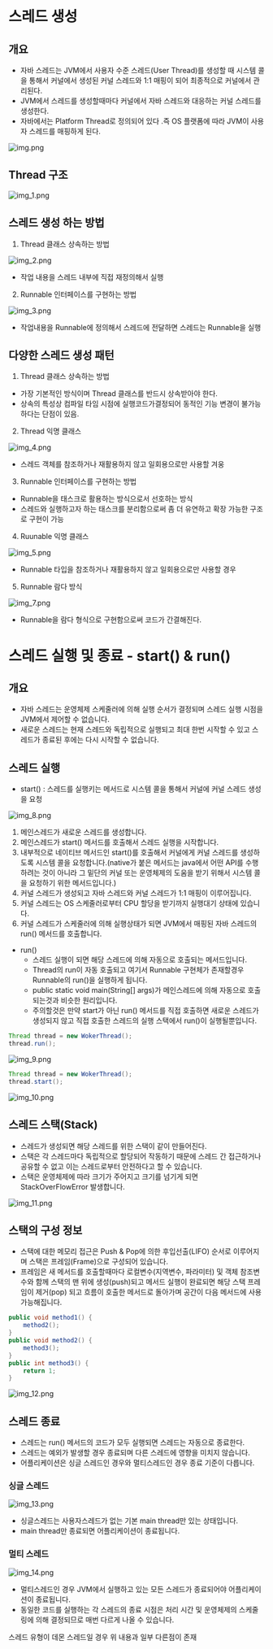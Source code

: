 # 스레드 생성
## 개요
- 자바 스레드는 JVM에서 사용자 수준 스레드(User Thread)를 생성할 때 시스템 콜을 통해서 커널에서 생성된 커널 스레드와 1:1 매핑이 되어 최종적으로 커널에서 관리된다.
- JVM에서 스레드를 생성할때마다 커널에서 자바 스레드와 대응하는 커널 스레드를 생성한다.
- 자바에서는 Platform Thread로 정의되어 있다 .즉 OS 플랫폼에 따라 JVM이 사용자 스레드를 매핑하게 된다.

![img.png](img.png)

## Thread 구조
![img_1.png](img_1.png)

## 스레드 생성 하는 방법

1. Thread 클래스 상속하는 방법

![img_2.png](img_2.png)

- 작업 내용을 스레드 내부에 직접 재정의해서 실행

2. Runnable 인터페이스를 구현하는 방법

![img_3.png](img_3.png)

- 작업내용을 Runnable에 정의해서 스레드에 전달하면 스레드는 Runnable을 실행


## 다양한 스레드 생성 패턴

1. Thread 클래스 상속하는 방법
- 가장 기본적인 방식이며 Thread 클래스를 반드시 상속받아야 한다.
- 상속의 특성상 컴파일 타임 시점에 실행코드가결정되어 동적인 기능 변경이 불가능하다는 단점이 있음.

2. Thread 익명 클래스

![img_4.png](img_4.png)

- 스레드 객체를 참조하거나 재활용하지 않고 일회용으로만 사용할 겨웅

3. Runnable 인터페이스를 구현하는 방법
- Runnable을 태스크로 활용하는 방식으로서 선호하는 방식
- 스레드와 실행하고자 하는 태스크를 분리함으로써 좀 더 유연하고 확장 가능한 구조로 구현이 가능

4. Ruunable 익명 클래스

![img_5.png](img_5.png)

- Runnable 타입을 참조하거나 재활용하지 않고 일회용으로만 사용할 경우

5. Runnable 람다 방식

![img_7.png](img_7.png)

- Runnable을 람다 형식으로 구현함으로써 코드가 간결해진다.


# 스레드 실행 및 종료 - start() & run()



## 개요
- 자바 스레드는 운영체제 스케줄러에 의해 실행 순서가 결정되며 스레드 실행 시점을 JVM에서 제어할 수 없습니다.
- 새로운 스레드는 현재 스레드와 독립적으로 실행되고 최대 한번 시작할 수 있고 스레드가 종료된 후에는 다시 시작할 수 없습니다.

## 스레드 실행
- start() : 스레드를 실행키는 메서드로 시스템 콜을 통해서 커널에 커널 스레드 생성을 요청

![img_8.png](img_8.png)

1) 메인스레드가 새로운 스레드를 생성합니다.
2) 메인스레드가 start() 메서드를 호출해서 스레드 실행을 시작합니다.
3) 내부적으로 네이티브 메서드인 start()를 호출해서 커널에게 커널 스레드를 생성하도록 시스템 콜을 요청합니다.(native가 붙은 메서드는 java에서 어떤 API를 수행하려는 것이 아니라 그 밑단의 커널 또는 운영체제의 도움을 받기 위해서 시스템 콜을 요청하기 위한 메서드입니다.)
4) 커널 스레드가 생성되고 자바 스레드와 커널 스레드가 1:1 매핑이 이루어집니다.
5) 커널 스레드는 OS 스케줄러로부터 CPU 할당을 받기까지 실행대기 상태에 있습니다.
6) 커널 스레드가 스케줄러에 의해 실행상태가 되면 JVM에서 매핑된 자바 스레드의 run() 메서드를 호출합니다.


- run()
  - 스레드 실행이 되면 해당 스레드에 의해 자동으로 호출되는 메서드입니다.
  - Thread의 run이 자동 호출되고 여기서 Runnable 구현체가 존재할경우 Runnable의 run()을 실행하게 됩니다.
  - public static void main(String[] args)가 메인스레드에 의해 자동으로 호출되는것과 비슷한 원리입니다.
  - 주의할것은 만약 start가 아닌 run() 메서드를 직접 호출하면 새로운 스레드가 생성되지 않고 직접 호출한 스레드의 실행 스택에서 run()이 실행될뿐입니다.

```java
Thread thread = new WokerThread();
thread.run();
```
![img_9.png](img_9.png)

```java
Thread thread = new WokerThread();
thread.start();
```

![img_10.png](img_10.png)

## 스레드 스택(Stack)
- 스레드가 생성되면 해당 스레드를 위한 스택이 같이 만들어진다.
- 스택은 각 스레드마다 독립적으로 할당되어 작동하기 때문에 스레드 간 접근하거나 공유할 수 없고 이는 스레드로부터 안전하다고 할 수 있습니다.
- 스택은 운영체제에 따라 크기가 주어지고 크기를 넘기게 되면 StackOverFlowError 발생합니다.

![img_11.png](img_11.png)

## 스택의 구성 정보
- 스택에 대한 메모리 접근은 Push & Pop에 의한 후입선출(LIFO) 순서로 이루어지며 스택은 프레임(Frame)으로 구성되어 있습니다.
- 프레임은 새 메서드를 호출할때마다 로컬변수(지역변수, 파라미터) 및 객체 참조변수와 함께 스택의 맨 위에 생성(push)되고 메서드 실행이 완료되면 해당 스택 프레임이 제거(pop) 되고 흐름이 호출한 메서드로 돌아가며 공간이 다음 메서드에 사용 가능해집니다.

```java
public void method1() {
    method2();
}
public void method2() {
    method3();
}
public int method3() {
    return 1;
}
```

![img_12.png](img_12.png)

## 스레드 종료
- 스레드는 run() 메서드의 코드가 모두 실행되면 스레드는 자동으로 종료한다.
- 스레드는 예외가 발생할 경우 종료되며 다른 스레드에 영향을 미치지 않습니다.
- 어플리케이션은 싱글 스레드인 경우와 멀티스레드인 경우 종료 기준이 다릅니다.

### 싱글 스레드

![img_13.png](img_13.png)

- 싱글스레드는 사용자스레드가 없는 기본 main thread만 있는 상태입니다.
- main thread만 종료되면 어플리케이션이 종료됩니다.

### 멀티 스레드

![img_14.png](img_14.png)

- 멀티스레드인 경우 JVM에서 실행하고 있는 모든 스레드가 종료되어야 어플리케이션이 종료됩니다.
- 동일한 코드를 실행하는 각 스레드의 종료 시점은 처리 시간 및 운영체제의 스케줄링에 의해 결정되므로 매번 다르게 나올 수 있습니다.


스레드 유형이 데몬 스레드일 경우 위 내용과 일부 다른점이 존재